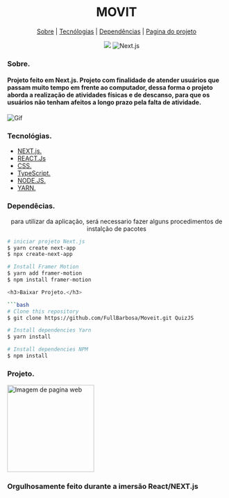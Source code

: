 <div>
  <h1 align="center">MOVIT</h1>
  
  <div align="center">

  <a href="#sobre">Sobre</a> 
    |
  <a href="#tecnologias">Tecnólogias</a>
    |
  <a href="#dependencias">Dependências</a>
    |
  <a href="#Projeto">Pagina do projeto</a>

  </div>
</div>

<div >
<ul align="center">
  <img src="https://img.shields.io/badge/TypeScript-007ACC?style=for-the-badge&logo=typescript&logoColor=white
        alt="TypeScript">
  <img src="https://img.shields.io/badge/next.js-000000?style=for-the-badge&logo=next.js&logoColor=white" alt="Next.js">
</ul>

</div>


<div>
  <h3>Sobre.</h3>
  <h4 id="sobre" > <b>Projeto feito em Next.js.</b>
    Projeto com finalidade de atender usuários que passam muito tempo em frente ao computador, dessa forma o projeto aborda a realização de atividades físicas e de descanso, para que os usuários não tenham afeitos a longo prazo pela falta de atividade.</h4>

  <img src="./src/img/Moveitt.gif" alt="Gif">
</div>


<div id="tecnologias">
  <h3>Tecnológias.</h3>
  <ul>
    <li>
      <a href="https://nextjs.org/">NEXT.js.
      </a>
    </li>
    <li>
      <a href="https://pt-br.reactjs.org/docs/getting-started.html">REACT.Js
      </a>
    </li>
    <li>
      <a href="https://developer.mozilla.org/pt-BR/docs/Web/CSS">
        CSS.
      </a>
    </li>
    <li>
      <a href="https://www.typescriptlang.org/">
        TypeScript.
      </a>
    </li>
    <li>
      <a href="https://nodejs.org/pt-br/docs/">
        NODE.JS.
      </a>
    </li>
    <li>
      <a href="https://classic.yarnpkg.com/en/docs/">
        YARN.
      </a>
    </li>
  </ul>
  
</div>

<div id="dependencias">
  <h3>Dependêcias.</h3>
    <p align="center">
      para utilizar da aplicação, será necessario fazer alguns procedimentos de instalção de pacotes
    </p>

```bash
# iniciar projeto Next.js
$ yarn create next-app
$ npx create-next-app

# Install Framer Motion
$ yarn add framer-motion
$ npm install framer-motion

<h3>Baixar Projeto.</h3>  

```bash
# Clone this repository
$ git clone https://github.com/FullBarbosa/Moveit.git QuizJS

# Install dependencies Yarn
$ yarn install

# Install dependencies NPM
$ npm install 
```
 </div>


<div id="Projeto">
  <h3>Projeto.</h3>
  <a href="https://moveit-lac.vercel.app/">
  <img width="200px" src="./src/img/movit.png" alt="Imagem de pagina web">
  </a>
</div>


<h3>Orgulhosamente feito durante a imersão React/NEXT.js</h3>